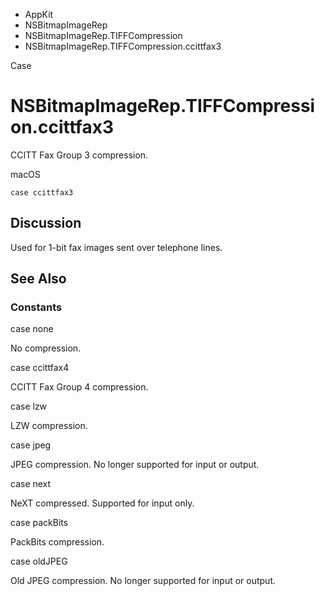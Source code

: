 

- AppKit
- NSBitmapImageRep
- NSBitmapImageRep.TIFFCompression
-  NSBitmapImageRep.TIFFCompression.ccittfax3 

Case

# NSBitmapImageRep.TIFFCompression.ccittfax3

CCITT Fax Group 3 compression.

macOS

``` source
case ccittfax3
```

## Discussion

Used for 1-bit fax images sent over telephone lines.

## See Also

### Constants

case none

No compression.

case ccittfax4

CCITT Fax Group 4 compression.

case lzw

LZW compression.

case jpeg

JPEG compression. No longer supported for input or output.

case next

NeXT compressed. Supported for input only.

case packBits

PackBits compression.

case oldJPEG

Old JPEG compression. No longer supported for input or output.

